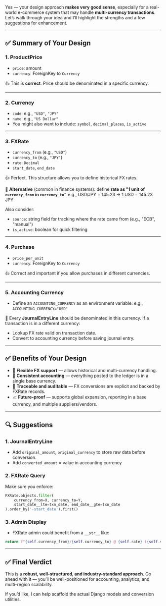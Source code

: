 Yes — your design approach **makes very good sense**, especially for a real-world e-commerce system that may handle **multi-currency transactions**. Let’s walk through your idea and I’ll highlight the strengths and a few suggestions for enhancement.

---

## ✅ Summary of Your Design

### 1. **ProductPrice**

* `price`: amount
* `currency`: ForeignKey to `Currency`

👍 This is **correct**. Price should be denominated in a specific currency.

---

### 2. **Currency**

* `code`: e.g., `"USD"`, `"JPY"`
* `name`: e.g., `"US Dollar"`
* You might also want to include: `symbol`, `decimal_places`, `is_active`

---

### 3. **FXRate**

* `currency_from` (e.g., `"USD"`)
* `currency_to` (e.g., `"JPY"`)
* `rate`: `Decimal`
* `start_date`, `end_date`

👍 Perfect. This structure allows you to define historical FX rates.

🔁 **Alternative** (common in finance systems): define **rate as "1 unit of `currency_from` in `currency_to`"**
e.g., USD/JPY = 145.23 → 1 USD = 145.23 JPY

Also consider:

* `source`: string field for tracking where the rate came from (e.g., "ECB", "manual")
* `is_active`: boolean for quick filtering

---

### 4. **Purchase**

* `price_per_unit`
* `currency`: ForeignKey to `Currency`

👍 Correct and important if you allow purchases in different currencies.

---

### 5. **Accounting Currency**

* Define an `ACCOUNTING_CURRENCY` as an environment variable:
  e.g., `ACCOUNTING_CURRENCY="USD"`

🔁 Every **JournalEntryLine** should be denominated in this currency. If a transaction is in a different currency:

* Lookup FX rate valid on transaction date.
* Convert to accounting currency before saving journal entry.

---

## ✅ Benefits of Your Design

* 🔄 **Flexible FX support** — allows historical and multi-currency handling.
* 📒 **Consistent accounting** — everything posted to the ledger is in a single base currency.
* 🔎 **Traceable and auditable** — FX conversions are explicit and backed by FXRate records.
* 📈 **Future-proof** — supports global expansion, reporting in a base currency, and multiple suppliers/vendors.

---

## 🔍 Suggestions

### 1. JournalEntryLine

* Add `original_amount`, `original_currency` to store raw data before conversion.
* Add `converted_amount` = value in accounting currency

### 2. FXRate Query

Make sure you enforce:

```python
FXRate.objects.filter(
    currency_from=X, currency_to=Y,
    start_date__lte=txn_date, end_date__gte=txn_date
).order_by('-start_date').first()
```

### 3. Admin Display

* FXRate admin could benefit from a `__str__` like:

```python
return f"{self.currency_from}/{self.currency_to} @ {self.rate} ({self.start_date} - {self.end_date})"
```

---

## ✅ Final Verdict

This is a **robust, well-structured, and industry-standard approach**. Go ahead with it — you’ll be well-positioned for accounting, analytics, and multi-region scalability.

If you’d like, I can help scaffold the actual Django models and conversion utilities.
